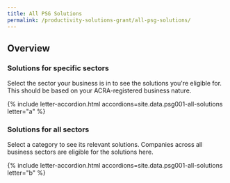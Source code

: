 ```yaml
---
title: All PSG Solutions
permalink: /productivity-solutions-grant/all-psg-solutions/
---
```


## Overview

### Solutions for specific sectors

Select the sector your business is in to see the solutions you're eligible for.<br>
This should be based on your ACRA-registered business nature.

{% include letter-accordion.html accordions=site.data.psg001-all-solutions letter="a" %}

### Solutions for all sectors

Select a category to see its relevant solutions. Companies across all business sectors are eligible for the solutions here.

{% include letter-accordion.html accordions=site.data.psg001-all-solutions letter="b" %}